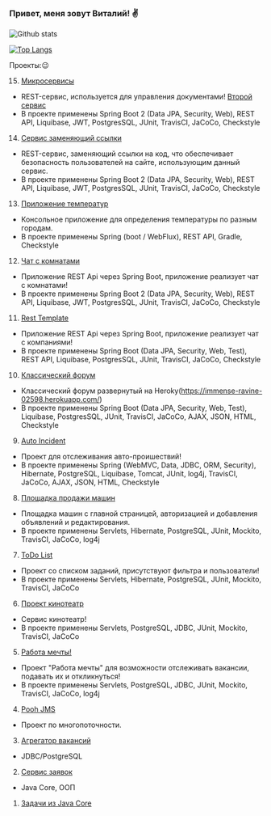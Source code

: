 ### Привет, меня зовут Виталий! :v:
![Github stats](https://github-readme-stats.vercel.app/api?username=Selesito&hide=stars,prs,issues,contribs)

[![Top Langs](https://github-readme-stats.vercel.app/api/top-langs/?username=Selesito&layout=compact)](https://github.com/Selesito/github-readme-stats)

Проекты::wink:

15. [Микросервисы](https://github.com/Selesito/job4j_microservices)
- REST-сервис, используется для управления документами! [Второй сервис](https://github.com/Selesito/job4j_rest_template)
- В проекте применены Spring Boot 2 (Data JPA, Security, Web), REST API, Liquibase, JWT, PostgresSQL, JUnit, TravisCI, JaCoCo, Checkstyle

14. [Сервис заменяющий ссылки](https://github.com/Selesito/job4j_url_shortcut)
- REST-сервис, заменяющий ссылки на код, что обеспечивает безопасность пользователей на сайте, использующим данный сервис.
- В проекте применены Spring Boot 2 (Data JPA, Security, Web), REST API, Liquibase, JWT, PostgresSQL, JUnit, TravisCI, JaCoCo, Checkstyle

13. [Приложение температур](https://github.com/Selesito/weather_reactive)
- Консольное приложение для определения температуры по разным городам.
- В проекте применены Spring (boot / WebFlux), REST API, Gradle, Checkstyle

12. [Чат с комнатами](https://github.com/Selesito/job4j_rest_chat)
- Приложение REST Api через Spring Boot, приложение реализует чат с комнатами!
- В проекте применены Spring Boot 2 (Data JPA, Security, Web), REST API, Liquibase, JWT, PostgresSQL, JUnit, TravisCI, JaCoCo, Checkstyle

11. [Rest Template](https://github.com/Selesito/job4j_rest)
- Приложение REST Api через Spring Boot, приложение реализует чат с компаниями!
- В проекте применены Spring Boot (Data JPA, Security, Web, Test), REST API, Liquibase, PostgresSQL, JUnit, TravisCI, JaCoCo, Checkstyle

10. [Классический форум](https://github.com/Selesito/job4j_forum)
- Классический форум развернутый на Heroky(https://immense-ravine-02598.herokuapp.com/)
- В проекте применены Spring Boot (Data JPA, Security, Web, Test), Liquibase, PostgresSQL, JUnit, TravisCI, JaCoCo, AJAX, JSON, HTML, Checkstyle

9. [Auto Incident](https://github.com/Selesito/job4j_car_accident)
- Проект для отслеживания авто-проишествий!
- В проекте применены Spring (WebMVC, Data, JDBC, ORM, Security), Hibernate, PostgreSQL, Liquibase, Tomcat, JUnit, log4j, TravisCI, JaCoCo, AJAX, JSON, HTML, Checkstyle

8. [Площадка продажи машин](https://github.com/Selesito/job4j_cars)
- Площадка машин с главной страницей, авторизацией и добавления объявлений и редактирования.
- В проекте применены Servlets, Hibernate, PostgreSQL, JUnit, Mockito, TravisCI, JaCoCo, log4j

7. [ToDo List](https://github.com/Selesito/job4j_todo)
- Проект со списком заданий, присутствуют фильтра и пользователи!
- В проекте применены Servlets, Hibernate, PostgreSQL, JUnit, Mockito, TravisCI, JaCoCo

6. [Проект кинотеатр](https://github.com/Selesito/job4j_cinema)
- Сервис кинотеатр!
- В проекте применены Servlets, PostgreSQL, JDBC, JUnit, Mockito, TravisCI, JaCoCo

5. [Работа мечты!](https://github.com/Selesito/job4j_dreamjob)
- Проект "Работа мечты" для возможности отслеживать вакансии, подавать их и откликнуться!
- В проекте применены Servlets, PostgreSQL, JDBC, JUnit, Mockito, TravisCI, JaCoCo, log4j

4. [Pooh JMS](https://github.com/Selesito/job4j_pooh)
- Проект по многопоточности.

3. [Агрегатор вакансий](https://github.com/Selesito/job4j_grabber/tree/master/src/main/java/ru/job4j/grabber)
- JDBC/PostgreSQL

2. [Сервис заявок](https://github.com/Selesito/job4j_tracker)
- Java Core, ООП

1. [Задачи из Java Core](https://github.com/Selesito/job4j_elementary/tree/master/src)
<!--
**Selesito/Selesito** is a ✨ _special_ ✨ repository because its `README.md` (this file) appears on your GitHub profile.

Here are some ideas to get you started:

- 🔭 I’m currently working on ...
- 🌱 I’m currently learning ...
- 👯 I’m looking to collaborate on ...
- 🤔 I’m looking for help with ...
- 💬 Ask me about ...
- 📫 How to reach me: ...
- 😄 Pronouns: ...
- ⚡ Fun fact: ...
-->
